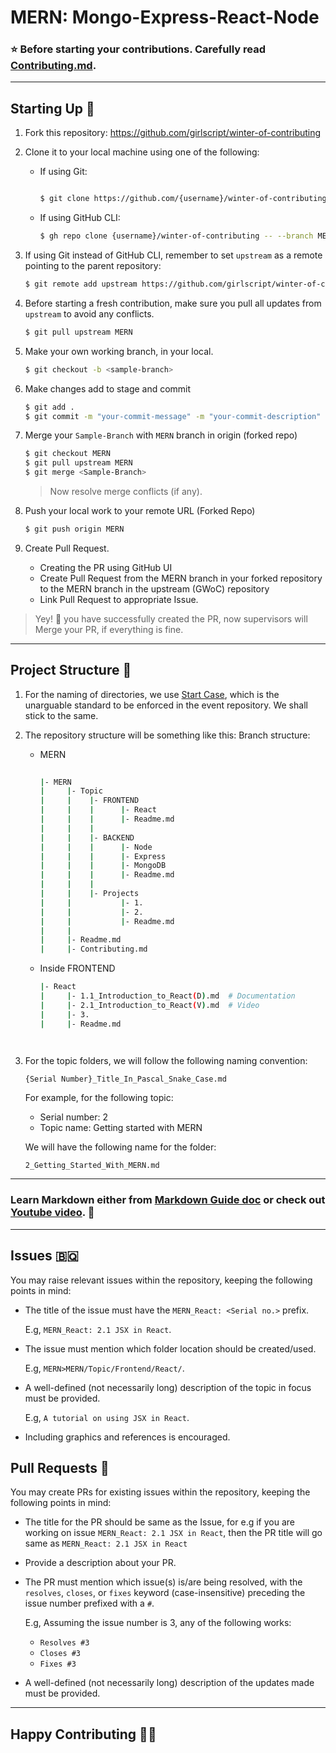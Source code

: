 # MERN: Mongo-Express-React-Node

### ⭐ Before starting your contributions. Carefully read [Contributing.md](https://github.com/girlscript/winter-of-contributing/blob/MERN/Web_Development/MERN/Contributing.md#contribution-guide-for-mern).

---

## Starting Up 🥇
1. Fork this repository: https://github.com/girlscript/winter-of-contributing
2. Clone it to your local machine using one of the following:
   - If using Git:
     ```bash
     
     $ git clone https://github.com/{username}/winter-of-contributing --branch MERN
     ```
   - If using GitHub CLI:
     ```bash
     $ gh repo clone {username}/winter-of-contributing -- --branch MERN
     ```
3. If using Git instead of GitHub CLI, remember to set `upstream`
   as a remote pointing to the parent repository:
   ```bash
   $ git remote add upstream https://github.com/girlscript/winter-of-contributing
   ```

4. Before starting a fresh contribution, make sure you pull all
    updates from `upstream` to avoid any conflicts.
    ```bash
    $ git pull upstream MERN
    ```

5. Make your own working branch, in your local.
    ```bash
    $ git checkout -b <sample-branch>
    ```

6. Make changes add to stage and  commit 

    ```bash
    $ git add .
    $ git commit -m "your-commit-message" -m "your-commit-description"
    ```

7. Merge your `Sample-Branch` with `MERN` branch in origin (forked repo)

    ```bash
    $ git checkout MERN
    $ git pull upstream MERN
    $ git merge <Sample-Branch>
    ```
    > Now resolve merge conflicts (if any).

8. Push your local work to your remote URL (Forked Repo)

   ```bash
   $ git push origin MERN
   ```

9. Create Pull Request.
    - Creating the PR using GitHub UI
    - Create Pull Request from the MERN branch in your forked repository to the MERN branch in the upstream (GWoC) repository
    - Link Pull Request to appropriate Issue.


> Yey! 🤩 you have successfully created the PR, now supervisors will Merge your PR, if everything is fine.
---

## Project Structure 📁
1. For the naming of directories, we use [Start Case](https://en.wikipedia.org/wiki/Letter_case#:~:text=each%20word%20capitalized%29-,%22The%20Quick%20Brown%20Fox%20Jumps%20Over%20The%20Lazy%20Dog%22,-Start%20case%20or),
   which is the unarguable standard to be enforced in the event
   repository. We shall stick to the same.
2. The repository structure will be something like this:
Branch structure: 

      - MERN
        ```bash
  
        |- MERN  
        |     |- Topic
        |     |    |- FRONTEND
        |     |    |      |- React
        |     |    |      |- Readme.md 
        |     |    |      
        |     |    |- BACKEND 
        |     |    |      |- Node
        |     |    |      |- Express
        |     |    |      |- MongoDB 
        |     |    |      |- Readme.md 
        |     |    |                    
        |     |    |- Projects 
        |     |           |- 1. 
        |     |           |- 2. 
        |     |           |- Readme.md 
        |     |    
        |     |- Readme.md
        |     |- Contributing.md 

        ```

      - Inside FRONTEND

        ```bash
        |- React
        |     |- 1.1_Introduction_to_React(D).md  # Documentation
        |     |- 2.1_Introduction_to_React(V).md  # Video
        |     |- 3.
        |     |- Readme.md
        
                
        ```
            

3. For the topic folders, we will follow the following naming convention:
   ```
   {Serial Number}_Title_In_Pascal_Snake_Case.md
   ```
   For example, for the following topic:

   - Serial number: 2
   - Topic name: Getting started with MERN

   We will have the following name for the folder:
   ```
   2_Getting_Started_With_MERN.md
   ```


---
### Learn Markdown either from [Markdown Guide doc](https://www.markdownguide.org/basic-syntax/) or check out [Youtube video](https://www.youtube.com/watch?v=2JE66WFpaII). 🚀 

---
## Issues 🇧🇶
You may raise relevant issues within the repository, keeping
the following points in mind:
- The title of the issue must have the `MERN_React: <Serial no.>` prefix.
  
  E.g, `MERN_React: 2.1 JSX in React`.
- The issue must mention which folder location should be
  created/used.
  
  E.g, `MERN>MERN/Topic/Frontend/React/`.
- A well-defined (not necessarily long) description of the
  topic in focus must be provided.

  E.g, `A tutorial on using JSX in React`.
- Including graphics and references is encouraged.

## Pull Requests 🔼
You may create PRs for existing issues within the repository, keeping
the following points in mind:
- The title for the PR should be same as the Issue, for e.g if you are working on issue  `MERN_React: 2.1 JSX in React`, then the PR title will go same as `MERN_React: 2.1 JSX in React`

- Provide a description about your PR.
  
- The PR must mention which issue(s) is/are being resolved, with
  the `resolves`, `closes`, or `fixes` keyword (case-insensitive) preceding the
  issue number prefixed with a `#`.

  E.g, Assuming the issue number is 3, any of the following works:
  - `Resolves #3`
  - `Closes #3`
  - `Fixes #3`
- A well-defined (not necessarily long) description of the
  updates made must be provided.


---
## Happy Contributing 🥳🙌